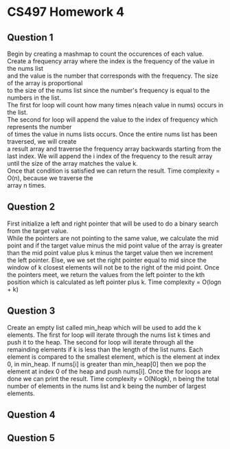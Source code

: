 # CS497 Homework 4

## Question 1
Begin by creating a mashmap to count the occurences of each value.  
Create a frequency array where the index is the frequency of the value in the nums list  
and the value is the number that corresponds with the frequency. The size of the array is proportional  
to the size of the nums list since the number's frequency is equal to the numbers in the list.  
The first for loop will count how many times n(each value in nums) occurs in the list.  
The second for loop will append the value to the index of frequency which represents the number  
of times the value in nums lists occurs. Once the entire nums list has been traversed, we will create  
a result array and traverse the frequency array backwards starting from the last index. We will append the i   index of the frequency to the result array until the size of the array matches the value k.  
Once that condition is satisfied we can return the result. Time complexity = O(n), because we traverse the  
array n times.

## Question 2
First initialize a left and right pointer that will be used to do a binary search from the target value.  
While the pointers are not pointing to the same value, we calculate the mid point and if the target value minus the mid point value of the array is greater than the mid point value plus k minus the target value then we increment the left pointer. Else, we we set the right pointer equal to mid since the window of k closest elements will not be to the right of the mid point. Once the pointers meet, we return the values from the left pointer to the kth position which is calculated as left pointer plus k. Time complexity = O(logn + k)

## Question 3
Create an empty list called min_heap which will be used to add the k elements. The first for loop will iterate through the nums list k times and push it to the heap.
The second for loop will iterate through all the remainding elements if k is less than the length of the list nums. Each element is compared to the smallest element, which is the element at index 0, in min_heap. If nums[i] is greater than min_heap[0] then we pop the element at index 0 of the heap and push nums[i]. Once the for loops are done we can print the result. Time complexity = O(Nlogk), n being the total number of elements in the nums list and k being the number of largest elements.

## Question 4


## Question 5
